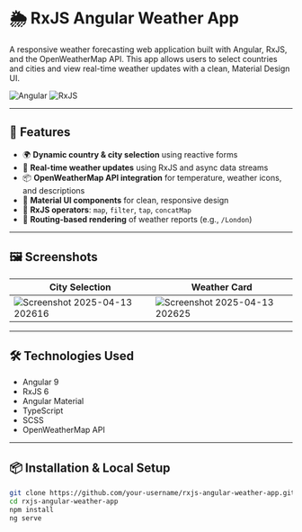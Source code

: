 # 🌦️ RxJS Angular Weather App

A responsive weather forecasting web application built with Angular, RxJS, and the OpenWeatherMap API. This app allows users to select countries and cities and view real-time weather updates with a clean, Material Design UI.

![Angular](https://img.shields.io/badge/Angular-9-red)
![RxJS](https://img.shields.io/badge/RxJS-6-purple)

---

## 🚀 Features

- 🌍 **Dynamic country & city selection** using reactive forms
- 🔄 **Real-time weather updates** using RxJS and async data streams
- 📦 **OpenWeatherMap API integration** for temperature, weather icons, and descriptions
- 🎨 **Material UI components** for clean, responsive design
- 🧠 **RxJS operators**: `map`, `filter`, `tap`, `concatMap`
- 🔁 **Routing-based rendering** of weather reports (e.g., `/London`)

---

## 🖼️ Screenshots

| City Selection | Weather Card |
|----------------|--------------|
| ![Screenshot 2025-04-13 202616](https://github.com/user-attachments/assets/e21f2913-26da-4242-bfbd-28cbf8c9e3c0) | ![Screenshot 2025-04-13 202625](https://github.com/user-attachments/assets/122c434b-6b8c-46b6-aa67-a322c2b52e73)

---

## 🛠️ Technologies Used

- Angular 9
- RxJS 6
- Angular Material
- TypeScript
- SCSS
- OpenWeatherMap API

---

## 📦 Installation & Local Setup

```bash
git clone https://github.com/your-username/rxjs-angular-weather-app.git
cd rxjs-angular-weather-app
npm install
ng serve
